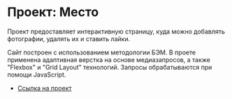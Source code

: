 # Проект: Место

Проект предоставляет интерактивную страницу, куда можно добавлять фотографии, удалять их и ставить лайки.

Сайт построен с использованием методологии БЭМ.
В проете применена адаптивная верстка на основе медиазапросов, а также "Flexbox" и "Grid Layout" технологий.
Запросы обрабатываются при помощи JavaScript.

* [Ссылка на проект](https://staschernov.github.io/mesto/index.html)